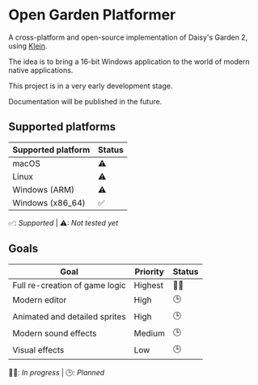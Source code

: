 # Open Garden Platformer

A cross-platform and open-source implementation of Daisy's Garden 2, using [Klein](https://github.com/BigETI/Klein).

The idea is to bring a 16-bit Windows application to the world of modern native applications.

This project is in a very early development stage.

Documentation will be published in the future.

## Supported platforms

| Supported platform | Status |
| ------------------ | ------ |
| macOS              | ⚠      |
| Linux              | ⚠      |
| Windows (ARM)      | ⚠      |
| Windows (x86_64)   | ✅      |

✅: *Supported* | ⚠: *Not tested yet*

## Goals

| Goal                           | Priority | Status |
| ------------------------------ | -------- | ------ |
| Full re-creation of game logic | Highest  | 👷‍♂️      |
| Modern editor                  | High     | 🕒      |
| Animated and detailed sprites  | High     | 🕒      |
| Modern sound effects           | Medium   | 🕒      |
| Visual effects                 | Low      | 🕒      |

👷‍♂️: *In progress* | 🕒: *Planned*
